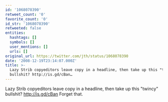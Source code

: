 ```yaml
---
id: '1068078390'
retweet_count: '0'
favorite_count: '0'
id_str: '1068078390'
retweeted: false
entities:
  hashtags: []
  symbols: []
  user_mentions: []
  urls: []
original_url: https://twitter.com/jth/status/1068078390
date: '2008-12-19T23:14:07.000Z'
title: >-
  Lazy Strib copyeditors leave copy in a headline, then take up this "twincy"
  bullshit? http://is.gd/cBan…
---
```


Lazy Strib copyeditors leave copy in a headline, then take up this "twincy" bullshit? http://is.gd/cBan Forget that.